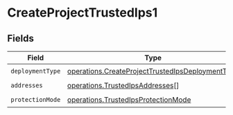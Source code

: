 # CreateProjectTrustedIps1


## Fields

| Field                                                                                                                | Type                                                                                                                 | Required                                                                                                             | Description                                                                                                          |
| -------------------------------------------------------------------------------------------------------------------- | -------------------------------------------------------------------------------------------------------------------- | -------------------------------------------------------------------------------------------------------------------- | -------------------------------------------------------------------------------------------------------------------- |
| `deploymentType`                                                                                                     | [operations.CreateProjectTrustedIpsDeploymentType](../../models/operations/createprojecttrustedipsdeploymenttype.md) | :heavy_check_mark:                                                                                                   | N/A                                                                                                                  |
| `addresses`                                                                                                          | [operations.TrustedIpsAddresses](../../models/operations/trustedipsaddresses.md)[]                                   | :heavy_check_mark:                                                                                                   | N/A                                                                                                                  |
| `protectionMode`                                                                                                     | [operations.TrustedIpsProtectionMode](../../models/operations/trustedipsprotectionmode.md)                           | :heavy_check_mark:                                                                                                   | N/A                                                                                                                  |